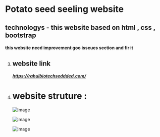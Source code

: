  # Potato seed seeling website 
  ## technologys - this website based on html , css , bootstrap 
  #### this website need improvement  goo isseues section and fir it 
3. ##  website link
   ##### https://rahulbiotechseddded.com/

 4. # website  struture :
    ![image](https://github.com/Raj267342/ROMAN-REING/assets/120565750/d8be4153-e218-4f4e-af7yyy9-a3f9f324efbd)

    ![image](https://github.com/Raj2342/ROMAN-REING/assets/120565750/75b1cb79-c511-416c-a0ey6776-d09a4b6a9827)

    ![image](https://github.com/Raj23r88642/ROMAN-REING/assets/120565750/67127a26-2806-42c5-b946-5de55960f672)



   
